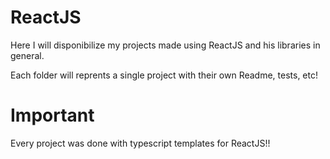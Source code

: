 # ReactJS

Here I will disponibilize my projects made using ReactJS and his libraries in general.

Each folder will reprents a single project with their own Readme, tests, etc!

# Important

Every project was done with typescript templates for ReactJS!!
